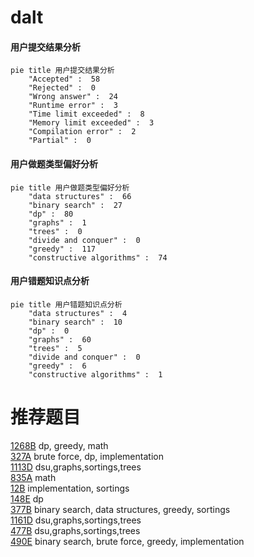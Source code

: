# dalt

<!-- tabs:start -->



#### **用户提交结果分析**

```mermaid
pie title 用户提交结果分析
    "Accepted" :  58
    "Rejected" :  0
    "Wrong answer" :  24
    "Runtime error" :  3
    "Time limit exceeded" :  8
    "Memory limit exceeded" :  3
    "Compilation error" :  2
    "Partial" :  0
```

#### **用户做题类型偏好分析**

```mermaid
pie title 用户做题类型偏好分析
    "data structures" :  66
    "binary search" :  27
    "dp" :  80
    "graphs" :  1
    "trees" :  0
    "divide and conquer" :  0
    "greedy" :  117
    "constructive algorithms" :  74
```
#### **用户错题知识点分析**

```mermaid
pie title 用户错题知识点分析
    "data structures" :  4
    "binary search" :  10
    "dp" :  0
    "graphs" :  60
    "trees" :  5
    "divide and conquer" :  0
    "greedy" :  6
    "constructive algorithms" :  1
```



<!-- tabs:end -->
# 推荐题目
[1268B](https://codeforces.com/contest/1268/problem/B)		dp,
                        greedy,
                        math		  
[327A](https://codeforces.com/contest/327/problem/A)		brute force,
                        dp,
                        implementation		  
[1113D](https://codeforces.com/contest/1113/problem/D)		dsu,graphs,sortings,trees		  
[835A](https://codeforces.com/contest/835/problem/A)		math		  
[12B](https://codeforces.com/contest/12/problem/B)		implementation,
                        sortings		  
[148E](https://codeforces.com/contest/148/problem/E)		dp		  
[377B](https://codeforces.com/contest/377/problem/B)		binary search,
                        data structures,
                        greedy,
                        sortings		  
[1161D](https://codeforces.com/contest/1161/problem/D)		dsu,graphs,sortings,trees		  
[477B](https://codeforces.com/contest/477/problem/B)		dsu,graphs,sortings,trees		  
[490E](https://codeforces.com/contest/490/problem/E)		binary search,
                        brute force,
                        greedy,
                        implementation		  
